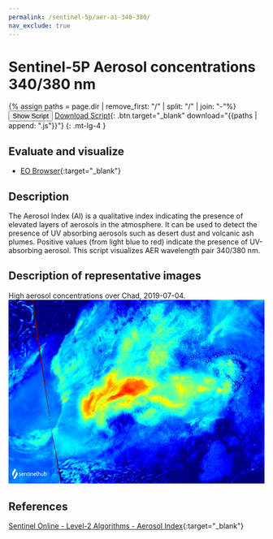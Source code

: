 ```yaml
---
permalink: /sentinel-5p/aer-ai-340-380/
nav_exclude: true
---
```


# Sentinel-5P Aerosol concentrations 340/380 nm
{% assign paths = page.dir | remove_first: "/" | split: "/" | join: "-"%}
<button class="btn btn-primary" id="toggle-script" onclick="toggleScript()">Show Script</button>
[Download Script](script.js){: .btn target="_blank" download="{{paths | append: ".js"}}"}
{: .mt-lg-4 }

<div id="script" style="display:none;"> 
{% highlight javascript %}
{% include_relative script.js %}
{% endhighlight %}
</div>

## Evaluate and visualize
 - [EO Browser](https://sentinelshare.page.link/XjzU){:target="_blank"}   

## Description
The Aerosol Index (AI) is a qualitative index indicating the presence of elevated layers of aerosols in the atmosphere. It can be used to detect the presence of UV absorbing aerosols such as desert dust and volcanic ash plumes. Positive values (from light blue to red) indicate the presence of UV-absorbing aerosol. This script visualizes AER wavelength pair 340/380 nm.

## Description of representative images

High aerosol concentrations over Chad, 2019-07-04.
![NO2 tropospheric column](fig/fig1.png)

## References
[Sentinel Online - Level-2 Algorithms - Aerosol Index](https://sentinel.esa.int/web/sentinel/technical-guides/sentinel-5p/level-2/aerosol-index){:target="_blank"}

